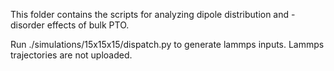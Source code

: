 This folder contains the scripts for analyzing dipole distribution and -disorder effects of bulk PTO.

Run ./simulations/15x15x15/dispatch.py to generate lammps inputs. Lammps trajectories are not uploaded. 